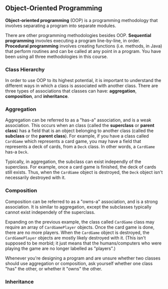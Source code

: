 ## Object-Oriented Programming

**Object-oriented programming** (OOP) is a programming methodology that involves separating a program into separate modules.

There are other programming methodologies besides OOP. **Sequential programming** invovles executing a program line-by-line, in order. **Procedural programming** involves creating functions (i.e. methods, in Java) that perform routines and can be called at any point in a program. You have been using all three methodologies in this course.


### Class Hierarchy

In order to use OOP to its highest potential, it is important to understand the different ways in which a class is associated with another class. There are three types of associations that classes can have: **aggregation**, **composition**, and **inheritance**.


### Aggregation
Aggregation can be referred to as a "has-a" association, and is a weak association. This occurs when an class (called the **superclass** or **parent class**) has a field that is an object belonging to another class (called the **subclass** or the **parent class**). For example, if you have a class called `CardGame` which represents a card game, you may have a field that represents a deck of cards, from a `Deck` class. In other words, a `CardGame` has-a `Deck`. 

Typically, in aggregation, the subclass can exist independly of the superclass. For example, once a card game is finished, the deck of cards still exists. Thus, when the `CardGame` object is destroyed, the `Deck` object isn't necessarily destroyed with it.


### Composition
Composition can be referred to as a "owns-a" association, and is a strong association. It is similar to aggregation, except the subclasses typically cannot exist independely of the superclass.

Expanding on the previous example, the class called `CardGame` class may require an array of `CardGamePlayer` objects. Once the card game is done, there are no more players.  When the `CardGame` object is destroyed, the `CardGamePlayer` objects are mostly likely destroyed with it. (This isn't supposed to be morbid; it just means that the humans/computers who were playing the game are no longer labelled as "players".)

Whenever you're designing a program and are unsure whether two classes should use aggregation or composition, ask yourself whether one class "has" the other, or whether it "owns" the other.


### Inheritance
